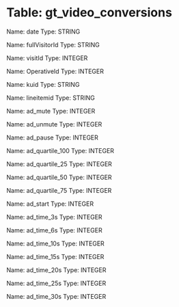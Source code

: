 Table: gt_video_conversions
===========================

Name: date
Type: STRING

Name: fullVisitorId
Type: STRING

Name: visitId
Type: INTEGER

Name: OperativeId
Type: INTEGER

Name: kuid
Type: STRING

Name: lineitemid
Type: STRING

Name: ad_mute
Type: INTEGER

Name: ad_unmute
Type: INTEGER

Name: ad_pause
Type: INTEGER

Name: ad_quartile_100
Type: INTEGER

Name: ad_quartile_25
Type: INTEGER

Name: ad_quartile_50
Type: INTEGER

Name: ad_quartile_75
Type: INTEGER

Name: ad_start
Type: INTEGER

Name: ad_time_3s
Type: INTEGER

Name: ad_time_6s
Type: INTEGER

Name: ad_time_10s
Type: INTEGER

Name: ad_time_15s
Type: INTEGER

Name: ad_time_20s
Type: INTEGER

Name: ad_time_25s
Type: INTEGER

Name: ad_time_30s
Type: INTEGER

